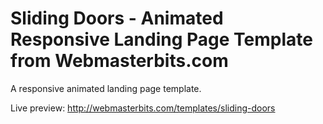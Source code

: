# Sliding Doors - Animated Responsive Landing Page Template from Webmasterbits.com
A responsive animated landing page template.

Live preview: http://webmasterbits.com/templates/sliding-doors
